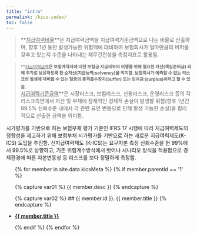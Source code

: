 ```yaml
---
title: "intro"
permalink: /kics-index/
toc: false
---
```


> **<u>지급여력비율</u>**은 지급여력금액을 지급여력기준금액으로 나눈 비율로 산출하며, 향후 1년 동안 발생가능한 위험액에 대비하여 보험회사가 얼마만큼의 버퍼를 갖추고 있는지 수준을 나타내는 재무건전성을 측정지표로 활용됨.

> <sub>**<u>지급여력금액</u>**은 보험계약자에 대한 보험금 지급의무의 이행을 위해 필요한 자산(책임준비금) 외에 추가로 보유하도록 한 순자산(지급능력;solvency)을 의미함.  보험회사가 예측할 수 없는 리스크의 발생에 대비할 수 있는 일종의 충격흡수장치(buffer) 또는 잉여금 (surplus)이라고 할 수 있음.</sub>   
<sub>**<u>지급여력기준금액</u>**은 시장리스크, 보험리스크, 신용리스크, 운영리스크 등의 각 리스크측면에서 자산 및 부채에 잠재적인 경제적 손실이 발생할 위험(향후 1년간 99.5% 신뢰수준 내에서 각 관련 요인 변동으로 인해 발생 가능한 손실)을 합리적으로 산출한 금액을 의미함.</sub>


시가평가를 기반으로 하는 보험부채 평가 기준인 IFRS 17 시행에 따라 지급여력제도의 정합성을 제고하기 위해 보험부채 시가평가를 기반으로 하는 새로운 지급여력제도(K-ICS) 도입을 추진함. 신지급여력제도 (K-ICS)는 요구자본 측정 신뢰수준을 현 99%에서 99.5%로 상향하고, 기존 위험계수방식에서 벗어나 시나리오 방식을 적용함으로 경제환경에 따른 자본변동성 등 리스크를 보다 정밀하게 측정함.

<ul>
{% for member in site.data.kicsMeta %}
 {% if member.parentId == '1' %}

  {% capture var01 %}
       {{ member.desc }}
  {% endcapture %}

  {% capture var02 %}
    ## {{ member.id }}. {{ member.title }}
  {% endcapture %}

  <li><strong><a href="{{ member.path | relative_url }}">{{ member.title }}</a></strong></li>
  <!--p>{{ var01 }}</p-->

 {% endif %}
{% endfor %}
</ul>
